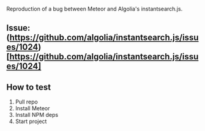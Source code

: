 Reproduction of a bug between Meteor and Algolia's instantsearch.js.

## Issue: (https://github.com/algolia/instantsearch.js/issues/1024)[https://github.com/algolia/instantsearch.js/issues/1024]

## How to test

1. Pull repo
2. Install Meteor
3. Install NPM deps
4. Start project
